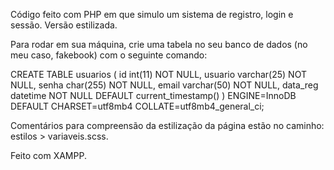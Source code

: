 Código feito com PHP em que simulo um sistema de registro, login e sessão. Versão estilizada.

Para rodar em sua máquina, crie uma tabela no seu banco de dados (no meu caso, fakebook) com o seguinte comando:

CREATE TABLE usuarios ( id int(11) NOT NULL, usuario varchar(25) NOT NULL, senha char(255) NOT NULL, email varchar(50) NOT NULL, data_reg datetime NOT NULL DEFAULT current_timestamp() ) ENGINE=InnoDB DEFAULT CHARSET=utf8mb4 COLLATE=utf8mb4_general_ci;

Comentários para compreensão da estilização da página estão no caminho: estilos > variaveis.scss.

Feito com XAMPP.

